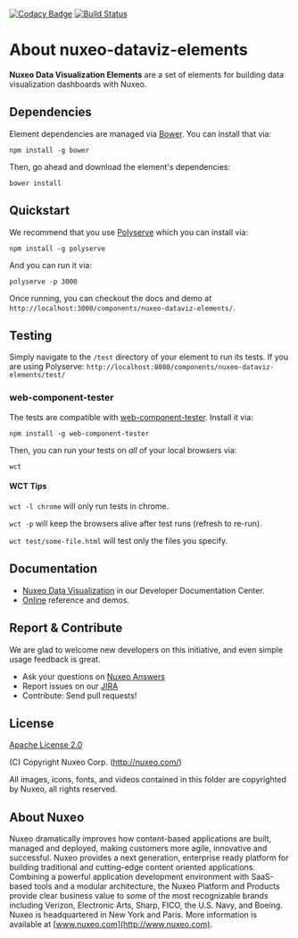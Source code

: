 [![Codacy Badge](https://api.codacy.com/project/badge/Grade/d44280bfd1ab49259a5890a65c663dca)](https://app.codacy.com/app/Nuxeo/nuxeo-dataviz-elements?utm_source=github.com&utm_medium=referral&utm_content=nuxeo/nuxeo-dataviz-elements&utm_campaign=Badge_Grade_Settings)
[![Build Status](https://qa.nuxeo.org/jenkins/buildStatus/icon?job=master/nuxeo-dataviz-elements-master)](https://qa.nuxeo.org/jenkins/job/master/job/nuxeo-dataviz-elements-master/)

# About nuxeo-dataviz-elements

**Nuxeo Data Visualization Elements** are a set of elements for building data visualization dashboards with Nuxeo.

## Dependencies

Element dependencies are managed via [Bower](http://bower.io/). You can
install that via:

    npm install -g bower

Then, go ahead and download the element's dependencies:

    bower install

## Quickstart

We recommend that you use [Polyserve](https://github.com/PolymerLabs/polyserve) which you can install via:

    npm install -g polyserve

And you can run it via:

    polyserve -p 3000

Once running, you can checkout the docs and demo at `http://localhost:3000/components/nuxeo-dataviz-elements/`.

## Testing

Simply navigate to the `/test` directory of your element to run its tests. If
you are using Polyserve: `http://localhost:8080/components/nuxeo-dataviz-elements/test/`

### web-component-tester

The tests are compatible with [web-component-tester](https://github.com/Polymer/web-component-tester).
Install it via:

    npm install -g web-component-tester

Then, you can run your tests on _all_ of your local browsers via:

    wct

#### WCT Tips

`wct -l chrome` will only run tests in chrome.

`wct -p` will keep the browsers alive after test runs (refresh to re-run).

`wct test/some-file.html` will test only the files you specify.

## Documentation

- [Nuxeo Data Visualization](https://doc.nuxeo.com/x/WZCRAQ) in our Developer Documentation Center.
- [Online](http://nuxeo.github.io/nuxeo-dataviz-elements) reference and demos.

## Report & Contribute

We are glad to welcome new developers on this initiative, and even simple usage feedback is great.
- Ask your questions on [Nuxeo Answers](http://answers.nuxeo.com)
- Report issues on our [JIRA](https://jira.nuxeo.com/browse/ELEMENTS/component/15314/)
- Contribute: Send pull requests!

## License

[Apache License 2.0](https://www.apache.org/licenses/LICENSE-2.0.txt)

(C) Copyright Nuxeo Corp. (http://nuxeo.com/)

All images, icons, fonts, and videos contained in this folder are copyrighted by Nuxeo, all rights reserved.

## About Nuxeo
Nuxeo dramatically improves how content-based applications are built, managed and deployed, making customers more agile, innovative and successful. Nuxeo provides a next generation, enterprise ready platform for building traditional and cutting-edge content oriented applications. Combining a powerful application development environment with SaaS-based tools and a modular architecture, the Nuxeo Platform and Products provide clear business value to some of the most recognizable brands including Verizon, Electronic Arts, Sharp, FICO, the U.S. Navy, and Boeing. Nuxeo is headquartered in New York and Paris. More information is available at [www.nuxeo.com](http://www.nuxeo.com).
